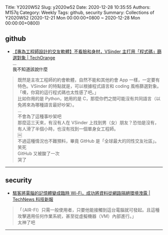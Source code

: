 Title: Y2020W52
Slug: y2020w52
Date: 2020-12-28 10:35:55
Authors: M157q
Category: Weekly
Tags: github, security
Summary: Collections of Y2020W52 (2020-12-21 Mon 00:00:00+0800 ~ 2020-12-28 Mon 00:00:00+0800)


## github  
- [【專為工程師設計的交友軟體】不看臉和身材，VSinder 主打用「程式碼」篩選對象 | TechOrange](https://buzzorange.com/techorange/2020/12/21/vs-code-dating/)  
...  
我不知道該說什麼  
> 既然是主攻工程師的約會軟體，自然不能和其他約會 App 一樣，一定要有特色。VSinder 的特點就是，可以根據程式語言和 coding 風格篩選對象。  
「噢，你寫的這行程式碼也太性感了吧。」  
> 比如你用的是 Python，她用的是 C，那麼你們之間可能沒有共同語言（以免將來為哪種語言最好吵架）。  
...  
不會為了這種事吵架吧  
> 那麼這三天來，有沒有人在 VSinder 上找到男（女）朋友？恐怕是沒有，有人滑了半個小時，也沒有找到一個單身女工程師。  
￼  
> 不過這種情況也不難預料，畢竟 GitHub 是「全球最大的同性交友社區」。  
笑死  
GitHub 又被酸了一次  
哭了  

---

## security  
- [駭客將電腦的記憶體變成臨時 Wi-Fi，成功將資料從網路隔絕環境洩露 | TechNews 科技新報](https://technews.tw/2020/12/17/hackers-turn-computer-memory-into-temporary-wi-fi/?utm_source=fb_tn&utm_medium=facebook&fbclid=IwAR3vv6FnPGOyfp5G4OVVEGvVPDfq-zkL0XwB3S-EwdBlwxJvPoEuLjFgRmI)  
> 「（AIR-FI）只需一般使用者，只要他能接觸到這台電腦就可發起。且這種攻擊適用任何作業系統，甚至從虛擬機器（VM）內部進行。」  
太神了吧  

---


